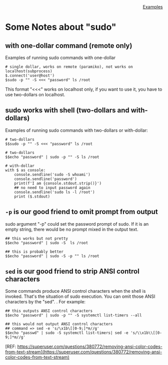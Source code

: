<div style="text-align:right"><a href="./index">Examples</a></div>

# Some Notes about "sudo"

## with one-dollar command (remote only)

Examples of running sudo commands with one-dollar

```
# single dollar, works on remote (paramiko), not works on localhost(subprocess)
$.connect('user@host')
$sudo -p "" -S <<< "password" ls /root
```
This format "<<<" works on localhost only, if you want to use it, you have to use two-dollars on localhost.

## sudo works with shell (two-dollars and with-dollars)

Examples of running sudo commands with two-dollars or with-dollar:

```
# two-dollars 
$$sudo -p "" -S <<< "password" ls /root

# two-dollars
$$echo "password" | sudo -p "" -S ls /root

# with-dollar
with $ as console:
    console.sendline('sudo -S whoami')
    console.sendline('password')
    print(f'I am {console.stdout.strip()}')
    ## no need to input password again
    console.sendline('sudo ls -l /root')
    print ($.stdout)
```

## `-p` is our good friend to omit prompt from output

sudo argument "-p" could set the password prompt of sudo. If it is an empty string, there would be no prompt mixed in the output text.

```
## this works but not pretty
$$echo "password" | sudo -S  ls /root

## this is probably better
$$echo "password" | sudo -S -p "" ls /root
```

## `sed` is our good friend to strip ANSI control characters

Some commands produce ANSI control characters when the shell is invoked. 
That's the situation of sudo execution. You can omit those ANSI characters by the "sed". . For example:

```
## this outputs ANSI control characters
$$echo "password" | sudo -p "" -S systemctl list-timers --all

## this would not output ANSI control characters
## command => sed -e 's/\x1b\[[0-9;]*m//g'
$$echo "passwd" | sudo -S systemctl list-timers| sed -e 's/\\x1b\\[[0-9;]*m//g'
```

[REF: https://superuser.com/questions/380772/removing-ansi-color-codes-from-text-stream](https://superuser.com/questions/380772/removing-ansi-color-codes-from-text-stream)
